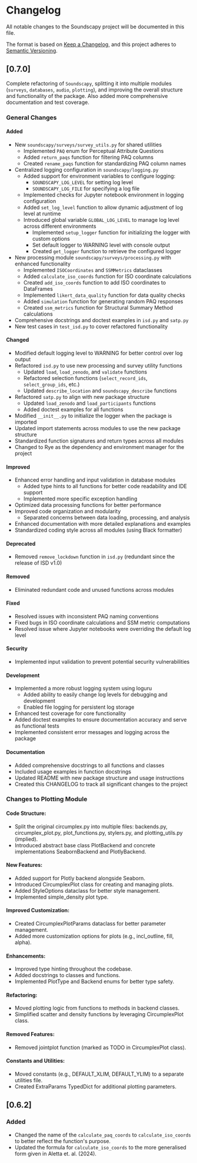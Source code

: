 # Changelog

All notable changes to the Soundscapy project will be documented in this file.

The format is based on [Keep a Changelog](https://keepachangelog.com/en/1.0.0/),
and this project adheres to [Semantic Versioning](https://semver.org/spec/v2.0.0.html).

## [0.7.0]

Complete refactoring of `Soundscapy`, splitting it into multiple modules (`surveys`, `databases`, `audio`, `plotting`), and improving the overall structure and functionality of the package. Also added more comprehensive documentation and test coverage.

### General Changes

#### Added
- New `soundscapy/surveys/survey_utils.py` for shared utilities
  - Implemented `PAQ` enum for Perceptual Attribute Questions
  - Added `return_paqs` function for filtering PAQ columns
  - Created `rename_paqs` function for standardizing PAQ column names
- Centralized logging configuration in `soundscapy/logging.py`
  - Added support for environment variables to configure logging:
    - `SOUNDSCAPY_LOG_LEVEL` for setting log level
    - `SOUNDSCAPY_LOG_FILE` for specifying a log file
  - Implemented checks for Jupyter notebook environment in logging configuration
  - Added `set_log_level` function to allow dynamic adjustment of log level at runtime
  - Introduced global variable `GLOBAL_LOG_LEVEL` to manage log level across different environments
    - Implemented `setup_logger` function for initializing the logger with custom options
    - Set default logger to WARNING level with console output
    - Created `get_logger` function to retrieve the configured logger
- New processing module `soundscapy/surveys/processing.py` with enhanced functionality
  - Implemented `ISOCoordinates` and `SSMMetrics` dataclasses
  - Added `calculate_iso_coords` function for ISO coordinate calculations
  - Created `add_iso_coords` function to add ISO coordinates to DataFrames
  - Implemented `likert_data_quality` function for data quality checks
  - Added `simulation` function for generating random PAQ responses
  - Created `ssm_metrics` function for Structural Summary Method calculations
- Comprehensive docstrings and doctest examples in `isd.py` and `satp.py`
- New test cases in `test_isd.py` to cover refactored functionality

#### Changed
- Modified default logging level to WARNING for better control over log output
- Refactored `isd.py` to use new processing and survey utility functions
  - Updated `load`, `load_zenodo`, and `validate` functions
  - Refactored selection functions (`select_record_ids`, `select_group_ids`, etc.)
  - Updated `describe_location` and `soundscapy_describe` functions
- Refactored `satp.py` to align with new package structure
  - Updated `load_zenodo` and `load_participants` functions
  - Added doctest examples for all functions
- Modified `__init__.py` to initialize the logger when the package is imported
- Updated import statements across modules to use the new package structure
- Standardized function signatures and return types across all modules
- Changed to Rye as the dependency and environment manager for the project

#### Improved
- Enhanced error handling and input validation in database modules
  - Added type hints to all functions for better code readability and IDE support
  - Implemented more specific exception handling
- Optimized data processing functions for better performance
- Improved code organization and modularity
  - Separated concerns between data loading, processing, and analysis
- Enhanced documentation with more detailed explanations and examples
- Standardized coding style across all modules (using Black formatter)

#### Deprecated
- Removed `remove_lockdown` function in `isd.py` (redundant since the release of ISD v1.0)

#### Removed
- Eliminated redundant code and unused functions across modules

#### Fixed
- Resolved issues with inconsistent PAQ naming conventions
- Fixed bugs in ISO coordinate calculations and SSM metric computations
- Resolved issue where Jupyter notebooks were overriding the default log level


#### Security
- Implemented input validation to prevent potential security vulnerabilities

#### Development
- Implemented a more robust logging system using loguru
  - Added ability to easily change log levels for debugging and development
  - Enabled file logging for persistent log storage
- Enhanced test coverage for core functionality
- Added doctest examples to ensure documentation accuracy and serve as functional tests
- Implemented consistent error messages and logging across the package

#### Documentation
- Added comprehensive docstrings to all functions and classes
- Included usage examples in function docstrings
- Updated README with new package structure and usage instructions
- Created this CHANGELOG to track all significant changes to the project

### Changes to Plotting Module

#### Code Structure:

- Split the original circumplex.py into multiple files: backends.py, circumplex_plot.py, plot_functions.py, stylers.py, and plotting_utils.py (implied).
- Introduced abstract base class PlotBackend and concrete implementations SeabornBackend and PlotlyBackend.

#### New Features:

- Added support for Plotly backend alongside Seaborn.
- Introduced CircumplexPlot class for creating and managing plots.
- Added StyleOptions dataclass for better style management.
- Implemented simple_density plot type.

#### Improved Customization:

- Created CircumplexPlotParams dataclass for better parameter management.
- Added more customization options for plots (e.g., incl_outline, fill, alpha).

#### Enhancements:

- Improved type hinting throughout the codebase.
- Added docstrings to classes and functions.
- Implemented PlotType and Backend enums for better type safety.

#### Refactoring:

- Moved plotting logic from functions to methods in backend classes.
- Simplified scatter and density functions by leveraging CircumplexPlot class.

#### Removed Features:

- Removed jointplot function (marked as TODO in CircumplexPlot class).

#### Constants and Utilities:

- Moved constants (e.g., DEFAULT_XLIM, DEFAULT_YLIM) to a separate utilities file.
- Created ExtraParams TypedDict for additional plotting parameters.

## [0.6.2]

### Added

- Changed the name of the `calculate_paq_coords` to `calculate_iso_coords` to better reflect the function's purpose.
- Updated the formula for `calculate_iso_coords` to the more generalised form given in Aletta et. al. (2024).
